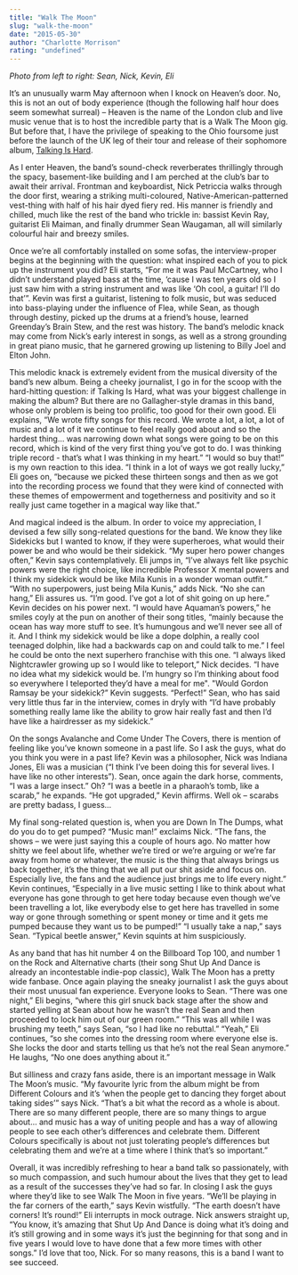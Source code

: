 ```yaml
---
title: "Walk The Moon"
slug: "walk-the-moon"
date: "2015-05-30"
author: "Charlotte Morrison"
rating: "undefined"
---
```


_Photo from left to right: Sean, Nick, Kevin, Eli_

It’s an unusually warm May afternoon when I knock on Heaven’s door. No, this is not an out of body experience (though the following half hour does seem somewhat surreal) – Heaven is the name of the London club and live music venue that is to host the incredible party that is a Walk The Moon gig. But before that, I have the privilege of speaking to the Ohio foursome just before the launch of the UK leg of their tour and release of their sophomore album, [Talking Is Hard](http://pearshapedexeter.com/walk-the-moon-talking-is-hard/).

As I enter Heaven, the band’s sound-check reverberates thrillingly through the spacy, basement-like building and I am perched at the club’s bar to await their arrival. Frontman and keyboardist, Nick Petriccia walks through the door first, wearing a striking multi-coloured, Native-American-patterned vest-thing with half of his hair dyed fiery red. His manner is friendly and chilled, much like the rest of the band who trickle in: bassist Kevin Ray, guitarist Eli Maiman, and finally drummer Sean Waugaman, all will similarly colourful hair and breezy smiles.

Once we’re all comfortably installed on some sofas, the interview-proper begins at the beginning with the question: what inspired each of you to pick up the instrument you did? Eli starts, “For me it was Paul McCartney, who I didn’t understand played bass at the time, ‘cause I was ten years old so I just saw him with a string instrument and was like ‘Oh cool, a guitar! I’ll do that’”. Kevin was first a guitarist, listening to folk music, but was seduced into bass-playing under the influence of Flea, while Sean, as though through destiny, picked up the drums at a friend’s house, learned Greenday’s Brain Stew, and the rest was history. The band’s melodic knack may come from Nick’s early interest in songs, as well as a strong grounding in great piano music, that he garnered growing up listening to Billy Joel and Elton John.

This melodic knack is extremely evident from the musical diversity of the band’s new album. Being a cheeky journalist, I go in for the scoop with the hard-hitting question: if Talking Is Hard, what was your biggest challenge in making the album? But there are no Gallagher-style dramas in this band, whose only problem is being too prolific, too good for their own good. Eli explains, “We wrote fifty songs for this record. We wrote a lot, a lot, a lot of music and a lot of it we continue to feel really good about and so the hardest thing… was narrowing down what songs were going to be on this record, which is kind of the very first thing you’ve got to do. I was thinking triple record - that’s what I was thinking in my heart.” “I would so buy that!” is my own reaction to this idea. “I think in a lot of ways we got really lucky,” Eli goes on, “because we picked these thirteen songs and then as we got into the recording process we found that they were kind of connected with these themes of empowerment and togetherness and positivity and so it really just came together in a magical way like that.”

And magical indeed is the album. In order to voice my appreciation, I devised a few silly song-related questions for the band. We know they like Sidekicks but I wanted to know, if they were superheroes, what would their power be and who would be their sidekick. “My super hero power changes often,” Kevin says contemplatively. Eli jumps in, “I’ve always felt like psychic powers were the right choice, like incredible Professor X mental powers and I think my sidekick would be like Mila Kunis in a wonder woman outfit.” “With no superpowers, just being Mila Kunis,” adds Nick. “No she can hang,” Eli assures us. “I’m good. I’ve got a lot of shit going on up here.” Kevin decides on his power next. “I would have Aquaman’s powers,” he smiles coyly at the pun on another of their song titles, “mainly because the ocean has way more stuff to see. It’s humungous and we’ll never see all of it. And I think my sidekick would be like a dope dolphin, a really cool teenaged dolphin, like had a backwards cap on and could talk to me.” I feel he could be onto the next superhero franchise with this one. “I always liked Nightcrawler growing up so I would like to teleport,” Nick decides. “I have no idea what my sidekick would be. I’m hungry so I’m thinking about food so everywhere I teleported they’d have a meal for me". "Would Gordon Ramsay be your sidekick?” Kevin suggests. “Perfect!” Sean, who has said very little thus far in the interview, comes in dryly with “I’d have probably something really lame like the ability to grow hair really fast and then I’d have like a hairdresser as my sidekick.”

On the songs Avalanche and Come Under The Covers, there is mention of feeling like you’ve known someone in a past life. So I ask the guys, what do you think you were in a past life? Kevin was a philosopher, Nick was Indiana Jones, Eli was a musician (“I think I’ve been doing this for several lives. I have like no other interests”). Sean, once again the dark horse, comments, “I was a large insect.” Oh? “I was a beetle in a pharaoh’s tomb, like a scarab,” he expands. “He got upgraded,” Kevin affirms. Well ok – scarabs are pretty badass, I guess…

My final song-related question is, when you are Down In The Dumps, what do you do to get pumped? “Music man!” exclaims Nick. “The fans, the shows – we were just saying this a couple of hours ago. No matter how shitty we feel about life, whether we’re tired or we’re arguing or we’re far away from home or whatever, the music is the thing that always brings us back together, it’s the thing that we all put our shit aside and focus on. Especially live, the fans and the audience just brings me to life every night.” Kevin continues, “Especially in a live music setting I like to think about what everyone has gone through to get here today because even though we’ve been travelling a lot, like everybody else to get here has travelled in some way or gone through something or spent money or time and it gets me pumped because they want us to be pumped!” “I usually take a nap,” says Sean. “Typical beetle answer,” Kevin squints at him suspiciously.

As any band that has hit number 4 on the Billboard Top 100, and number 1 on the Rock and Alternative charts (their song Shut Up And Dance is already an incontestable indie-pop classic), Walk The Moon has a pretty wide fanbase. Once again playing the sneaky journalist I ask the guys about their most unusual fan experience. Everyone looks to Sean. “There was one night,” Eli begins, “where this girl snuck back stage after the show and started yelling at Sean about how he wasn’t the real Sean and then proceeded to lock him out of our green room.” “This was all while I was brushing my teeth,” says Sean, “so I had like no rebuttal.” “Yeah,” Eli continues, “so she comes into the dressing room where everyone else is. She locks the door and starts telling us that he’s not the real Sean anymore.” He laughs, “No one does anything about it.”

But silliness and crazy fans aside, there is an important message in Walk The Moon’s music. “My favourite lyric from the album might be from Different Colours and it’s ‘when the people get to dancing they forget about taking sides’” says Nick. “That’s a bit what the record as a whole is about. There are so many different people, there are so many things to argue about… and music has a way of uniting people and has a way of allowing people to see each other’s differences and celebrate them. Different Colours specifically is about not just tolerating people’s differences but celebrating them and we’re at a time where I think that’s so important.”

Overall, it was incredibly refreshing to hear a band talk so passionately, with so much compassion, and such humour about the lives that they get to lead as a result of the successes they’ve had so far. In closing I ask the guys where they’d like to see Walk The Moon in five years. “We’ll be playing in the far corners of the earth,” says Kevin wistfully. “The earth doesn’t have corners! It’s round!” Eli interrupts in mock outrage. Nick answers straight up, “You know, it’s amazing that Shut Up And Dance is doing what it’s doing and it’s still growing and in some ways it’s just the beginning for that song and in five years I would love to have done that a few more times with other songs.” I’d love that too, Nick. For so many reasons, this is a band I want to see succeed.

